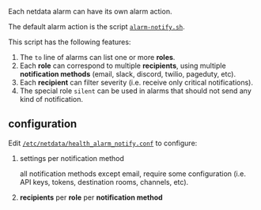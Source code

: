Each netdata alarm can have its own alarm action.

The default alarm action is the script [`alarm-notify.sh`](https://github.com/firehol/netdata/blob/master/plugins.d/alarm-notify.sh).

This script has the following features:

1. The `to` line of alarms can list one or more **roles**.
2. Each **role** can correspond to multiple **recipients**, using multiple **notification methods** (email, slack, discord, twilio, pageduty, etc).
3. Each **recipient** can filter severity (i.e. receive only critical notifications).
4. The special role `silent` can be used in alarms that should not send any kind of notification.

## configuration

Edit [`/etc/netdata/health_alarm_notify.conf`](https://github.com/firehol/netdata/blob/master/conf.d/health_alarm_notify.conf) to configure:

1. settings per notification method

   all notification methods except email, require some configuration (i.e. API keys, tokens, destination rooms, channels, etc).

2. **recipients** per **role** per **notification method**
